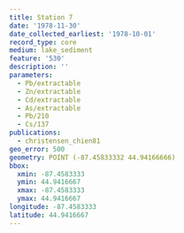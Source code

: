 ```yaml
---
title: Station 7
date: '1978-11-30'
date_collected_earliest: '1978-10-01'
record_type: core
medium: lake_sediment
feature: '530'
description: ''
parameters:
  - Pb/extractable
  - Zn/extractable
  - Cd/extractable
  - As/extractable
  - Pb/210
  - Cs/137
publications: 
  - christensen_chien81
geo_error: 500
geometry: POINT (-87.45833332 44.94166666)
bbox:
  xmin: -87.4583333
  ymin: 44.9416667
  xmax: -87.4583333
  ymax: 44.9416667
longitude: -87.4583333
latitude: 44.9416667
---
```

